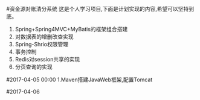 #资金源对账清分系统
这是个人学习项目,下面是计划实现的内容,希望可以坚持到底。
1. Spring+Spring4MVC+MyBatis的框架组合搭建
2. 对数据表的增删改查实现
3. Spring-Shrio权限管理
4. 事务控制
5. Redis对session共享的实现
6. 分页查询的实现




#2017-04-05 00:00
1.Maven搭建JavaWeb框架,配置Tomcat

#2017-04-06 

